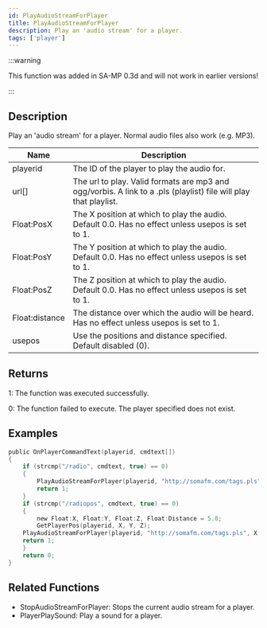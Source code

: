 ```yaml
---
id: PlayAudioStreamForPlayer
title: PlayAudioStreamForPlayer
description: Play an 'audio stream' for a player.
tags: ['player']
---
```


:::warning

This function was added in SA-MP 0.3d and will not work in earlier versions!

:::

## Description

Play an 'audio stream' for a player. Normal audio files also work (e.g. MP3).


| Name | Description |
|------|-------------|
|playerid | The ID of the player to play the audio for.|
|url[] | The url to play. Valid formats are mp3 and ogg/vorbis. A link to a .pls (playlist) file will play that playlist.|
|Float:PosX | The X position at which to play the audio. Default 0.0. Has no effect unless usepos is set to 1.|
|Float:PosY | The Y position at which to play the audio. Default 0.0. Has no effect unless usepos is set to 1.|
|Float:PosZ | The Z position at which to play the audio. Default 0.0. Has no effect unless usepos is set to 1.|
|Float:distance | The distance over which the audio will be heard. Has no effect unless usepos is set to 1.|
|usepos | Use the positions and distance specified. Default disabled (0).|


## Returns

 1: The function was executed successfully. 

 0: The function failed to execute. The player specified does not exist.


## Examples


```c
public OnPlayerCommandText(playerid, cmdtext[])
{
    if (strcmp("/radio", cmdtext, true) == 0) 
    {
        PlayAudioStreamForPlayer(playerid, "http://somafm.com/tags.pls");
        return 1;
    }
    if (strcmp("/radiopos", cmdtext, true) == 0)
    {
        new Float:X, Float:Y, Float:Z, Float:Distance = 5.0;
        GetPlayerPos(playerid, X, Y, Z);
    PlayAudioStreamForPlayer(playerid, "http://somafm.com/tags.pls", X, Y, Z, Distance, 1);
    return 1;
    }
    return 0;
}
```


## Related Functions


-  StopAudioStreamForPlayer: Stops the current audio stream for a player.
-  PlayerPlaySound: Play a sound for a player.
